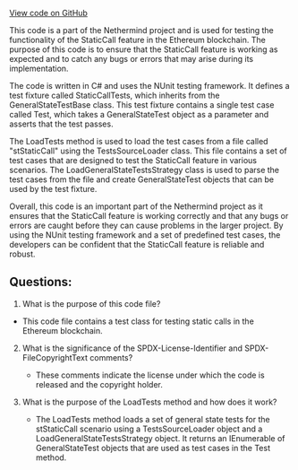 [View code on GitHub](https://github.com/NethermindEth/nethermind/src/Nethermind/Ethereum.Blockchain.Test/StaticCallTests.cs)

This code is a part of the Nethermind project and is used for testing the functionality of the StaticCall feature in the Ethereum blockchain. The purpose of this code is to ensure that the StaticCall feature is working as expected and to catch any bugs or errors that may arise during its implementation.

The code is written in C# and uses the NUnit testing framework. It defines a test fixture called StaticCallTests, which inherits from the GeneralStateTestBase class. This test fixture contains a single test case called Test, which takes a GeneralStateTest object as a parameter and asserts that the test passes.

The LoadTests method is used to load the test cases from a file called "stStaticCall" using the TestsSourceLoader class. This file contains a set of test cases that are designed to test the StaticCall feature in various scenarios. The LoadGeneralStateTestsStrategy class is used to parse the test cases from the file and create GeneralStateTest objects that can be used by the test fixture.

Overall, this code is an important part of the Nethermind project as it ensures that the StaticCall feature is working correctly and that any bugs or errors are caught before they can cause problems in the larger project. By using the NUnit testing framework and a set of predefined test cases, the developers can be confident that the StaticCall feature is reliable and robust.
## Questions: 
 1. What is the purpose of this code file?
   - This code file contains a test class for testing static calls in the Ethereum blockchain.

2. What is the significance of the SPDX-License-Identifier and SPDX-FileCopyrightText comments?
   - These comments indicate the license under which the code is released and the copyright holder.

3. What is the purpose of the LoadTests method and how does it work?
   - The LoadTests method loads a set of general state tests for the stStaticCall scenario using a TestsSourceLoader object and a LoadGeneralStateTestsStrategy object. It returns an IEnumerable of GeneralStateTest objects that are used as test cases in the Test method.
